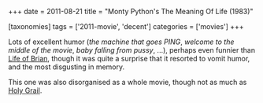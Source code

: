 +++
date = 2011-08-21
title = "Monty Python's The Meaning Of Life (1983)"

[taxonomies]
tags = ['2011-movie', 'decent']
categories = ['movies']
+++

Lots of excellent humor (*the machine that goes PING*, *welcome to the
middle of the movie*, *baby falling from pussy*, ...), perhaps even
funnier than [Life of Brian], though it was quite a surprise that it
resorted to vomit humor, and the most disgusting in memory.

This one was also disorganised as a whole movie, though not as much as
[Holy Grail].

  [Life of Brian]: http://tshepang.net/monty-pythons-life-of-brian-1979
  [Holy Grail]: http://tshepang.net/monty-pythons-quest-for-the-holy-grail-1975
